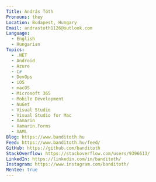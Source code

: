 ```yaml
---
Title: András Tóth
Pronouns: they
Location: Budapest, Hungary
Email: andrastoth1126@outlook.com
Language:
  - English
  - Hungarian
Topics:
  - .NET
  - Android
  - Azure
  - C#
  - DevOps
  - iOS
  - macOS
  - Microsoft 365
  - Mobile Development
  - NuGet
  - Visual Studio
  - Visual Studio for Mac
  - Xamarin
  - Xamarin.Forms
  - XAML
Blog: https://www.banditoth.hu
Feed: https://www.banditoth.hu/feed/
GitHub: https://github.com/banditoth
StackOverflow: https://stackoverflow.com/users/9396613/
LinkedIn: https://linkedin.com/in/banditoth/
Instagram: https://www.instagram.com/banditoth/
Mentee: true
---
```


